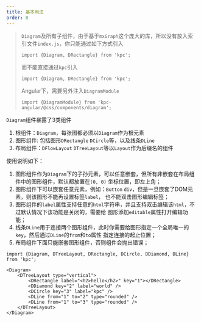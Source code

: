 ```yaml
---
title: 基本用法
order: 0
---
```


> `Diagram`及所有子组件，由于基于`mxGraph`这个庞大的库，所以没有放入索引文件`index.js`，你只能通过如下方式引入
>
> `import {Diagram, DRectangle} from 'kpc';`
>
> 而不能直接通过`kpc`引入
>
> `import {Diagram, DRectangle} from 'kpc';`
> 
> Angular下，需要另外注入`DiagramModule`
>
> `import {DiagramModule} from 'kpc-angular/@css/components/diagram';`

`Diagram`组件暴露了3类组件

1. 根组件：`Diagram`，每张图都必须以`Diagram`作为根元素
2. 图形组件: 包括图形`DRectangle` `DCircle`等，以及线条`DLine`
3. 布局组件：`DFlowLayout` `DTreeLayout`等以`Layout`作为后缀名的组件

使用说明如下：

1. 图形组件作为`Diagram`下的子孙元素，可以任意嵌套，但所有非嵌套在布局组件中的图形组件，默认都放置在`(0, 0)`
坐标位置，即左上角；
2. 图形组件下可以嵌套任意元素，例如：`Button` `div`，但是一旦嵌套了DOM元素，则该图形不能再设置标签`label`，
也不能双击图形编辑标签；
3. 图形组件的`label`属性支持任意的`html`字符串，并且支持双击编辑该`html`，不过默认情况下该功能是关闭的，需要给
图形添加`editable`属性打开编辑功能；
4. 线条`DLine`用于连接两个图形组件，此时你需要给图形指定一个全局唯一的`key`，然后通过`DLine`的`from`和`to`属性
指定连接的起止位置；
3. 布局组件下面只能嵌套图形组件，否则组件会抛出错误；

```vdt
import {Diagram, DTreeLayout, DRectangle, DCircle, DDiamond, DLine} from 'kpc';

<Diagram>
    <DTreeLayout type="vertical">
        <DRectangle label="<h2>hello</h2>" key="1"></DRectangle>
        <DDiamond key="2" label="world" />
        <DCircle key="3" label="kpc" />
        <DLine from="1" to="2" type="rounded" />
        <DLine from="1" to="3" type="rounded" />
    </DTreeLayout>
</Diagram>
```
